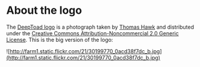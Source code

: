 # About the logo #

The [DeepToad logo](http://www.flickr.com/photos/thomashawk/30199770/) is a photograph taken by [Thomas Hawk](http://www.flickr.com/photos/thomashawk/) and distributed under the [Creative Commons Attribution-Noncommercial 2.0 Generic License](http://creativecommons.org/licenses/by-nc/2.0/deed.en). This is the big version of the logo:

![http://farm1.static.flickr.com/21/30199770_0acd38f7dc_b.jpg](http://farm1.static.flickr.com/21/30199770_0acd38f7dc_b.jpg)